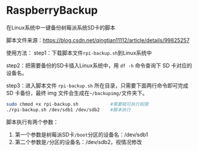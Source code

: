 # RaspberryBackup

在Linux系统中一键备份树莓派系统SD卡的脚本

脚本文件来源：https://blog.csdn.net/qingtian11112/article/details/99825257

使用方法：
step1：下载脚本文件`rpi-backup.sh`到Linux系统中

step2：把需要备份的SD卡插入Linux系统中，用 `df -h` 命令查询下 SD 卡对应的设备名。

step3：进入脚本文件 `rpi-backup.sh` 所在目录，只需要下面两行命令即可完成 SD 卡备份，最终 img 文件会生成在`~/backupimg/`文件夹下。
```bash
sudo chmod +x rpi-backup.sh            #需要赋可执行权限
./rpi-backup.sh /dev/sdb1 /dev/sdb2    #脚本执行
```
脚本执行有两个参数：
1. 第一个参数是树莓派SD卡`/boot`分区的设备名：/dev/sdb1
2. 第二个参数是`/`分区的设备名：/dev/sdb2，视情况修改
